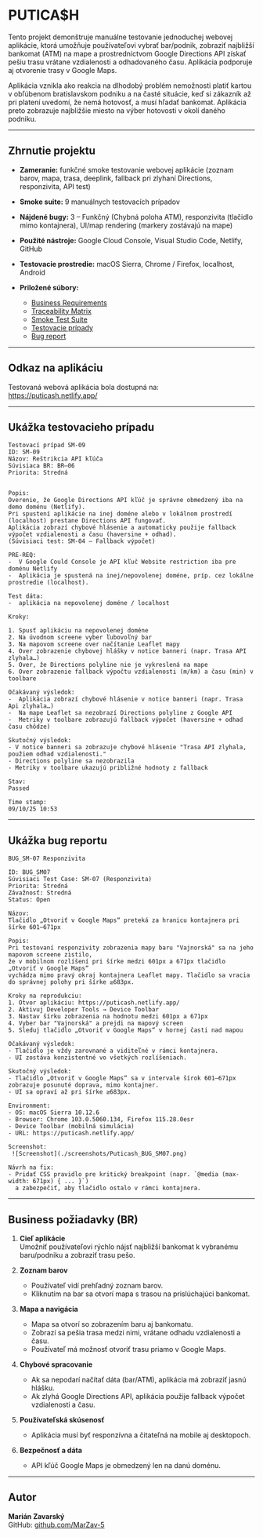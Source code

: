 # PUTICA$H

Tento projekt demonštruje manuálne testovanie jednoduchej webovej aplikácie, ktorá umožňuje používateľovi vybrať bar/podnik, zobraziť najbližší bankomat (ATM) na mape a prostredníctvom Google Directions API získať pešiu trasu vrátane vzdialenosti a odhadovaného času. Aplikácia podporuje aj otvorenie trasy v Google Maps.

Aplikácia vznikla ako reakcia na dlhodobý problém nemožnosti platiť kartou v obľúbenom bratislavskom podniku a na časté situácie, keď si zákazník až pri platení uvedomí, že nemá hotovosť, a musí hľadať bankomat. Aplikácia preto zobrazuje najbližšie miesto na výber hotovosti v okolí daného podniku.

---

## Zhrnutie projektu

- **Zameranie:** funkčné smoke testovanie webovej aplikácie (zoznam barov, mapa, trasa, deeplink, fallback pri zlyhaní Directions, responzivita, API test)

- **Smoke suite:** 9 manuálnych testovacích prípadov

- **Nájdené bugy:** 3 – Funkčný (Chybná poloha ATM), responzivita (tlačidlo mimo kontajnera), UI/map rendering (markery zostávajú na mape)

- **Použité nástroje:** Google Cloud Console, Visual Studio Code, Netlify, GitHub

- **Testovacie prostredie:** macOS Sierra, Chrome / Firefox, localhost, Android

- **Priložené súbory:**
  - [Business Requirements](./business_requirements_list.md)
  - [Traceability Matrix](./traceability_matrix.md)
  - [Smoke Test Suite](./smoke_test_suite.md)
  - [Testovacie prípady](./smoke_test_cases.md)
  - [Bug report](./bug_report.md)

---

## Odkaz na aplikáciu

Testovaná webová aplikácia bola dostupná na:  
https://puticash.netlify.app/

---

## Ukážka testovacieho prípadu

```plaintext
Testovací prípad SM-09
ID: SM-09
Názov: Reštrikcia API kľúča
Súvisiaca BR: BR–06
Priorita: Stredná 


Popis:
Overenie, že Google Directions API kľúč je správne obmedzený iba na demo doménu (Netlify).
Pri spustení aplikácie na inej doméne alebo v lokálnom prostredí (localhost) prestane Directions API fungovať.
Aplikácia zobrazí chybové hlásenie a automaticky použije fallback výpočet vzdialenosti a času (haversine + odhad).
(Súvisiaci test: SM-04 – Fallback výpočet)

PRE-REQ:
-  V Google Could Console je API kľuč Website restriction iba pre doménu Netlify 
-  Aplikácia je spustená na inej/nepovolenej doméne, príp. cez lokálne prostredie (localhost).

Test dáta:
-  aplikácia na nepovolenej doméne / localhost

Kroky:

1. Spusť aplikáciu na nepovolenej doméne
2. Na úvodnom screene vyber ľubovoľný bar 
3. Na mapovom screene over načítanie Leaflet mapy
4. Over zobrazenie chybovej hlášky v notice banneri (napr. Trasa API zlyhala…)
5. Over, že Directions polyline nie je vykreslená na mape 
6. Over zobrazenie fallback výpočtu vzdialenosti (m/km) a času (min) v toolbare 

Očakávaný výsledok:
-  Aplikácia zobrazí chybové hlásenie v notice banneri (napr. Trasa Api zlyhala…)
-  Na mape Leaflet sa nezobrazí Directions polyline z Google API
-  Metriky v toolbare zobrazujú fallback výpočet (haversine + odhad času chôdze)

Skutočný výsledok:
- V notice banneri sa zobrazuje chybové hlásenie "Trasa API zlyhala, použiem odhad vzdialenosti."
- Directions polyline sa nezobrazila
- Metriky v toolbare ukazujú približné hodnoty z fallback

Stav:
Passed

Time stamp:
09/10/25 10:53

```
---

## Ukážka bug reportu

```plaintext
BUG_SM-07 Responzivita

ID: BUG_SM07  
Súvisiaci Test Case: SM-07 (Responzivita)  
Priorita: Stredná  
Závažnosť: Stredná   
Status: Open  

Názov:
Tlačidlo „Otvoriť v Google Maps“ preteká za hranicu kontajnera pri šírke 601–671px  

Popis: 
Pri testovaní responzivity zobrazenia mapy baru "Vajnorská" sa na jeho mapovom screene zistilo,
že v mobilnom rozlíšení pri šírke medzi 601px a 671px tlačidlo „Otvoriť v Google Maps“
vychádza mimo pravý okraj kontajnera Leaflet mapy. Tlačidlo sa vracia do správnej polohy pri šírke ≥683px. 

Kroky na reprodukciu:  
1. Otvor aplikáciu: https://puticash.netlify.app/  
2. Aktivuj Developer Tools → Device Toolbar  
3. Nastav šírku zobrazenia na hodnotu medzi 601px a 671px
4. Vyber bar "Vajnorská" a prejdi na mapový screen
5. Sleduj tlačidlo „Otvoriť v Google Maps“ v hornej časti nad mapou

Očakávaný výsledok:  
- Tlačidlo je vždy zarovnané a viditeľné v rámci kontajnera.  
- UI zostáva konzistentné vo všetkých rozlíšeniach.  

Skutočný výsledok:  
- Tlačidlo „Otvoriť v Google Maps“ sa v intervale šírok 601–671px zobrazuje posunuté doprava, mimo kontajner.  
- UI sa opraví až pri šírke ≥683px.  

Environment:  
- OS: macOS Sierra 10.12.6
- Browser: Chrome 103.0.5060.134, Firefox 115.28.0esr
- Device Toolbar (mobilná simulácia)  
- URL: https://puticash.netlify.app/ 

Screenshot:  
 ![Screenshot](./screenshots/Puticash_BUG_SM07.png) 

Návrh na fix:  
- Pridať CSS pravidlo pre kritický breakpoint (napr. `@media (max-width: 671px) { ... }`)
  a zabezpečiť, aby tlačidlo ostalo v rámci kontajnera.  
```
---

## Business požiadavky (BR)

1. **Cieľ aplikácie**  
   Umožniť používateľovi rýchlo nájsť najbližší bankomat k vybranému baru/podniku a zobraziť trasu pešo.

2. **Zoznam barov**  
   - Používateľ vidí prehľadný zoznam barov.  
   - Kliknutím na bar sa otvorí mapa s trasou na prislúchajúci bankomat.

3. **Mapa a navigácia**  
   - Mapa sa otvorí so zobrazením baru aj bankomatu.  
   - Zobrazí sa pešia trasa medzi nimi, vrátane odhadu vzdialenosti a času.  
   - Používateľ má možnosť otvoriť trasu priamo v Google Maps.

4. **Chybové spracovanie**  
   - Ak sa nepodarí načítať dáta (bar/ATM), aplikácia má zobraziť jasnú hlášku.  
   - Ak zlyhá Google Directions API, aplikácia použije fallback výpočet vzdialenosti a času.

5. **Používateľská skúsenosť**  
   - Aplikácia musí byť responzívna a čitateľná na mobile aj desktopoch.  

6. **Bezpečnosť a dáta**  
   - API kľúč Google Maps je obmedzený len na danú doménu.  
   

---

## Autor

**Marián Zavarský**  
GitHub: [github.com/MarZav-5](https://github.com/MarZav-5)

